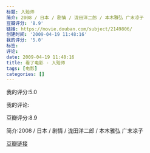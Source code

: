 ```yaml
---
标题: 入殓师
简介: 2008 / 日本 / 剧情 / 泷田洋二郎 / 本木雅弘 广末凉子
豆瓣评分: '8.9'
链接: https://movie.douban.com/subject/2149806/
创建时间: '2009-04-19 11:48:16'
我的评分: '5.0'
标签:
评论:
date: 2009-04-19 11:48:16
title: 看了电影 - 入殓师
tags: [电影]
categories: []
---
```


我的评分:5.0

我的评论:

豆瓣评分:8.9

简介:2008 / 日本 / 剧情 / 泷田洋二郎 / 本木雅弘 广末凉子

[豆瓣链接](https://movie.douban.com/subject/2149806/)

